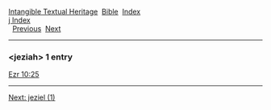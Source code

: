[Intangible Textual Heritage](../../index)  [Bible](../index) 
[Index](index)   
[j Index](_j_)  
  [Previous](c06254)  [Next](c06256) 

------------------------------------------------------------------------

### &lt;jeziah&gt; 1 entry

[Ezr 10:25](../kjv/ezr010.htm#025)  

------------------------------------------------------------------------

[Next: jeziel (1)](c06256)
